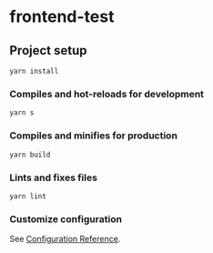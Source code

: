# frontend-test

## Project setup
```
yarn install
```

### Compiles and hot-reloads for development
```
yarn s
```

### Compiles and minifies for production
```
yarn build
```

### Lints and fixes files
```
yarn lint
```

### Customize configuration
See [Configuration Reference](https://cli.vuejs.org/config/).
